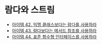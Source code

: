 # 람다와 스트림

* [아이템 42. 익명 클래스보다는 람다를 사용하라](https://github.com/yjh2569/books/tree/main/Effective_Java/Ch07/Item42.md)
* [아이템 43. 람다보다는 메서드 참조를 사용하라](https://github.com/yjh2569/books/tree/main/Effective_Java/Ch07/Item43.md)
* [아이템 44. 표준 함수형 인터페이스를 사용하라](https://github.com/yjh2569/books/tree/main/Effective_Java/Ch07/Item44.md)